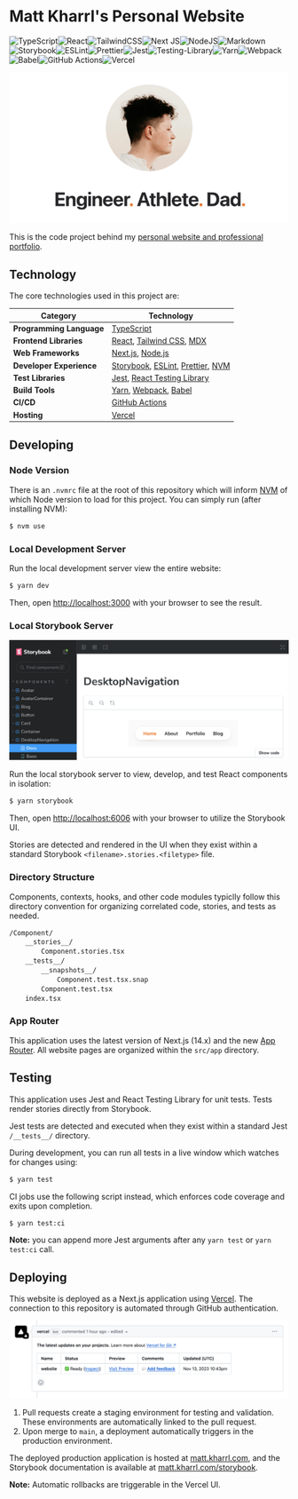 # Matt Kharrl's Personal Website

![TypeScript](https://img.shields.io/badge/typescript-%23007ACC.svg?style=flat-square&logo=typescript&logoColor=white)![React](https://img.shields.io/badge/react-%2320232a.svg?style=flat-square&logo=react&logoColor=%2361DAFB)![TailwindCSS](https://img.shields.io/badge/tailwindcss-%2338B2AC.svg?style=flat-square&logo=tailwind-css&logoColor=white)![Next JS](https://img.shields.io/badge/Next-black?style=flat-square&logo=next.js&logoColor=white)![NodeJS](https://img.shields.io/badge/node.js-6DA55F?style=flat-square&logo=node.js&logoColor=white)![Markdown](https://img.shields.io/badge/markdown-%23000000.svg?style=flat-square&logo=markdown&logoColor=white)![Storybook](https://img.shields.io/badge/-Storybook-FF4785?style=flat-square&logo=storybook&logoColor=white)![ESLint](https://img.shields.io/badge/ESLint-4B3263?style=flat-square&logo=eslint&logoColor=white)![Prettier](https://img.shields.io/badge/prettier-1A2C34?style=flat-square&logo=prettier&logoColor=F7BA3E)![Jest](https://img.shields.io/badge/-jest-%23C21325?style=flat-square&logo=jest&logoColor=white)![Testing-Library](https://img.shields.io/badge/-TestingLibrary-%23E33332?style=flat-square&logo=testing-library&logoColor=white)![Yarn](https://img.shields.io/badge/yarn-%232C8EBB.svg?style=flat-square&logo=yarn&logoColor=white)![Webpack](https://img.shields.io/badge/webpack-%238DD6F9.svg?style=flat-square&logo=webpack&logoColor=black)![Babel](https://img.shields.io/badge/Babel-F9DC3e?style=flat-square&logo=babel&logoColor=black)![GitHub Actions](https://img.shields.io/badge/github%20actions-%232671E5.svg?style=flat-square&logo=githubactions&logoColor=white)![Vercel](https://img.shields.io/badge/vercel-%23000000.svg?style=flat-square&logo=vercel&logoColor=white)

![website opengraph image](/src/images/github-image.png)

This is the code project behind my [personal website and professional portfolio](https://matt.kharrl.com/).

## Technology

The core technologies used in this project are:

| Category                 | Technology                                                                                                                                    |
| ------------------------ | --------------------------------------------------------------------------------------------------------------------------------------------- |
| **Programming Language** | [TypeScript](https://www.typescriptlang.org/)                                                                                                 |
| **Frontend Libraries**   | [React](https://react.dev/), [Tailwind CSS](https://tailwindcss.com/), [MDX](https://mdxjs.com/)                                              |
| **Web Frameworks**       | [Next.js](https://nextjs.org/), [Node.js](https://nodejs.org/en)                                                                              |
| **Developer Experience** | [Storybook](https://storybook.js.org/), [ESLint](https://eslint.org/), [Prettier](https://prettier.io/), [NVM](https://github.com/nvm-sh/nvm) |
| **Test Libraries**       | [Jest](https://jestjs.io/), [React Testing Library](https://testing-library.com/docs/react-testing-library/intro/)                            |
| **Build Tools**          | [Yarn](https://yarnpkg.com/), [Webpack](https://webpack.js.org/), [Babel](https://babeljs.io/)                                                |
| **CI/CD**                | [GitHub Actions](https://github.com/features/actions)                                                                                         |
| **Hosting**              | [Vercel](https://vercel.com/home)                                                                                                             |

## Developing

### Node Version

There is an `.nvmrc` file at the root of this repository which will inform [NVM](https://github.com/nvm-sh/nvm) of which Node version to load for this project. You can simply run (after installing NVM):

```bash
$ nvm use
```

### Local Development Server

Run the local development server view the entire website:

```bash
$ yarn dev
```

Then, open [http://localhost:3000](http://localhost:3000) with your browser to see the result.

### Local Storybook Server

![storybook UI](/src/images/storybook.png)

Run the local storybook server to view, develop, and test React components in isolation:

```bash
$ yarn storybook
```

Then, open [http://localhost:6006](http://localhost:6006) with your browser to utilize the Storybook UI.

Stories are detected and rendered in the UI when they exist within a standard Storybook `<filename>.stories.<filetype>` file.

### Directory Structure

Components, contexts, hooks, and other code modules typiclly follow this directory convention for organizing correlated code, stories, and tests as needed.

```bash
/Component/
    __stories__/
        Component.stories.tsx
    __tests__/
        __snapshots__/
            Component.test.tsx.snap
        Component.test.tsx
    index.tsx
```

### App Router

This application uses the latest version of Next.js (14.x) and the new [App Router](https://nextjs.org/docs/app). All website pages are organized within the `src/app` directory.

## Testing

This application uses Jest and React Testing Library for unit tests. Tests render stories directly from Storybook.

Jest tests are detected and executed when they exist within a standard Jest `/__tests__/` directory.

During development, you can run all tests in a live window which watches for changes using:

```bash
$ yarn test
```

CI jobs use the following script instead, which enforces code coverage and exits upon completion.

```bash
$ yarn test:ci
```

**Note:** you can append more Jest arguments after any `yarn test` or `yarn test:ci` call.

## Deploying

This website is deployed as a Next.js application using [Vercel](https://nextjs.org/docs/deployment). The connection to this repository is automated through GitHub authentication.

![vercel deployments](/src/images/vercel.png)

1. Pull requests create a staging environment for testing and validation. These environments are automatically linked to the pull request.
2. Upon merge to `main`, a deployment automatically triggers in the production environment.

The deployed production application is hosted at [matt.kharrl.com](https://matt.kharrl.com), and the Storybook documentation is available at [matt.kharrl.com/storybook](https://matt.kharrl.com/storybook).

**Note:** Automatic rollbacks are triggerable in the Vercel UI.
